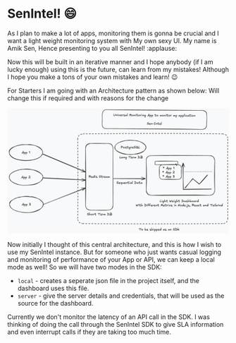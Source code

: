 # SenIntel! :smile:

As I plan to make a lot of apps, monitoring them is gonna be crucial and I want a light weight monitoring system with My own sexy UI. My name is Amik Sen, Hence presenting to you all SenIntel! :applause:

Now this will be built in an iterative manner and I hope anybody (if I am lucky enough) using this is the future, can learn from my mistakes!
Although I hope you make a tons of your own mistakes and learn! :wink:

For Starters I am going with an Architecture pattern as shown below:
Will change this if required and with reasons for the change

![SenIntel Initial Architecture](./Documentation/SenIntel.png)

Now initially I thought of this central architecture, and this is how I wish to use my SenIntel instance.
But for someone who just wants casual logging and monitoring of performance of your App or API, we can keep a local mode as well! 
So we will have two modes in the SDK:
- `local` - creates a seperate json file in the project itself, and the dashboard uses this file.
- `server` - give the server details and credentials, that will be used as the source for the dashboard.

Currently we don't monitor the latency of an API call in the SDK. 
I was thinking of doing the call through the SenIntel SDK to give SLA information and even interrupt calls if they are taking too much time.
